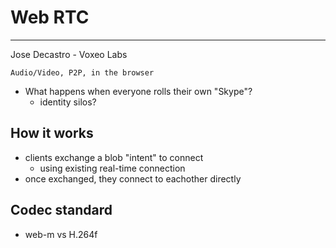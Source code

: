 # Web RTC

---

Jose Decastro - Voxeo Labs

	Audio/Video, P2P, in the browser

+	What happens when everyone rolls their own "Skype"?
	+	identity silos?

## How it works

+	clients exchange a blob "intent" to connect
	+	using existing real-time connection
+	once exchanged, they connect to eachother directly

## Codec standard

+	web-m vs H.264f